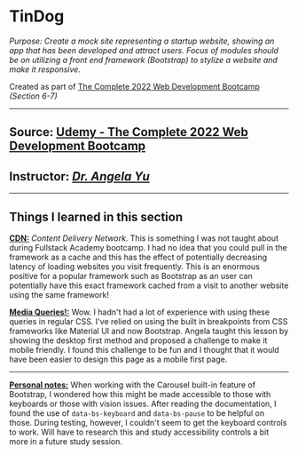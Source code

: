 # TinDog

_Purpose: Create a mock site representing a startup website, showing an app that has been developed and attract users. Focus of modules should be on utilizing a front end framework (Bootstrap) to stylize a website and make it responsive._

Created as part of <u>The Complete 2022 Web Development Bootcamp</u><br>_(Section 6-7)_

---

## Source: [Udemy - The Complete 2022 Web Development Bootcamp](https://www.udemy.com/course/the-complete-web-development-bootcamp/)

## Instructor: [_Dr. Angela Yu_](https://www.appbrewery.co/)

---

## Things I learned in this section

**<u>CDN:</u>** _Content Delivery Network_. This is something I was not taught about during Fullstack Academy bootcamp. I had no idea that you could pull in the framework as a cache and this has the effect of potentially decreasing latency of loading websites you visit frequently. This is an enormous positive for a popular framework such as Bootstrap as an user can potentially have this exact framework cached from a visit to another website using the same framework!

**<u>Media Queries!:</u>** Wow. I hadn't had a lot of experience with using these queries in regular CSS. I've relied on using the built in breakpoints from CSS frameworks like Material UI and now Bootstrap. Angela taught this lesson by showing the desktop first method and proposed a challenge to make it mobile friendly. I found this challenge to be fun and I thought that it would have been easier to design this page as a mobile first page.

---

**<u>Personal notes:</u>**
When working with the Carousel built-in feature of Bootstrap, I wondered how this might be made accessible to those with keyboards or those with vision issues. After reading the documentation, I found the use of `data-bs-keyboard` and `data-bs-pause` to be helpful on those. During testing, however, I couldn't seem to get the keyboard controls to work. Will have to research this and study accessibility controls a bit more in a future study session.
